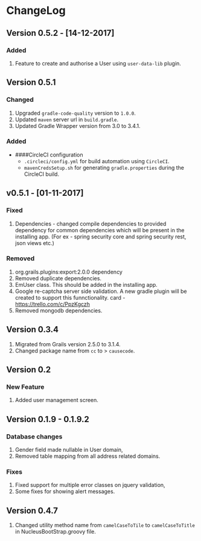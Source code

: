 # ChangeLog

## Version 0.5.2 - [14-12-2017]

### Added
1. Feature to create and authorise a User using `user-data-lib` plugin.

## Version 0.5.1

### Changed
1. Upgraded `gradle-code-quality` version to `1.0.0`.
2. Updated `maven` server url in `build.gradle`.
3. Updated Gradle Wrapper version from 3.0 to 3.4.1.

### Added
* ####CircleCI configuration
    -  `.circleci/config.yml` for build automation using `CircleCI`.
    - `mavenCredsSetup.sh` for generating `gradle.properties` during the CircleCI build.
    
## v0.5.1 - [01-11-2017]

### Fixed
1. Dependencies - changed compile dependencies to provided dependency for common dependencies which will be
present in the installing app. (For ex - spring security core and spring security rest, json views etc.)

### Removed
1. org.grails.plugins:export:2.0.0 dependency
2. Removed duplicate dependencies.
3. EmUser class. This should be added in the installing app.
4. Google re-captcha server side validation. A new gradle plugin will be created to support this funnctionality.
card - https://trello.com/c/PpzKgczh
5. Removed mongodb dependencies.

## Version 0.3.4
1. Migrated from Grails version 2.5.0 to 3.1.4.
2. Changed package name from `cc` to > `causecode`.

## Version 0.2

### New Feature

1. Added user management screen.

## Version 0.1.9 - 0.1.9.2

### Database changes

1. Gender field made nullable in User domain,
2. Removed table mapping from all address related domains.

### Fixes

1. Fixed support for multiple error classes on jquery validation,
2. Some fixes for showing alert messages.

## Version 0.4.7
1. Changed utility method name from `camelCaseToTile` to `camelCaseToTitle` in NucleusBootStrap.groovy file.

